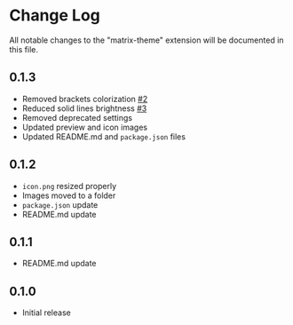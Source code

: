 # Change Log

All notable changes to the "matrix-theme" extension will be documented in this file.

## 0.1.3

- Removed brackets colorization [#2](https://github.com/UstymUkhman/matrix-theme/issues/2)
- Reduced solid lines brightness [#3](https://github.com/UstymUkhman/matrix-theme/issues/3)
- Removed deprecated settings
- Updated preview and icon images
- Updated README.md and `package.json` files

## 0.1.2

- `icon.png` resized properly
- Images moved to a folder
- `package.json` update
- README.md update

## 0.1.1

- README.md update

## 0.1.0

- Initial release
